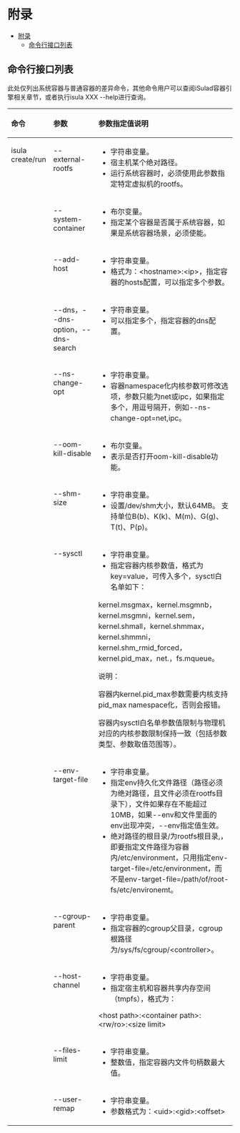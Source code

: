 # 附录

- [附录](#附录)
    - [命令行接口列表](#命令行接口列表)

## 命令行接口列表

此处仅列出系统容器与普通容器的差异命令，其他命令用户可以查阅iSulad容器引擎相关章节，或者执行isula XXX --help进行查询。

<a name="zh-cn_topic_0182200851_table1661120132715"></a>
<table><thead align="left"><tr id="zh-cn_topic_0182200851_row106622062718"><th class="cellrowborder" id="mcps1.1.4.1.1" valign="top" width="15.909999999999998%"><p id="zh-cn_topic_0182200851_p66628072719"><a name="zh-cn_topic_0182200851_p66628072719"></a><a name="zh-cn_topic_0182200851_p66628072719"></a>命令</p>
</th>
<th class="cellrowborder" id="mcps1.1.4.1.2" valign="top" width="20.96%"><p id="zh-cn_topic_0182200851_p180520291382"><a name="zh-cn_topic_0182200851_p180520291382"></a><a name="zh-cn_topic_0182200851_p180520291382"></a>参数</p>
</th>
<th class="cellrowborder" id="mcps1.1.4.1.3" valign="top" width="63.129999999999995%"><p id="zh-cn_topic_0182200851_p16630017279"><a name="zh-cn_topic_0182200851_p16630017279"></a><a name="zh-cn_topic_0182200851_p16630017279"></a>参数指定值说明</p>
</th>
</tr>
</thead>
<tbody><tr id="zh-cn_topic_0182200851_row1566315011273"><td class="cellrowborder" headers="mcps1.1.4.1.1" rowspan="13" valign="top" width="15.909999999999998%"><p id="zh-cn_topic_0182200851_p19663103273"><a name="zh-cn_topic_0182200851_p19663103273"></a><a name="zh-cn_topic_0182200851_p19663103273"></a>isula create/run</p>
</td>
<td class="cellrowborder" headers="mcps1.1.4.1.2" valign="top" width="20.96%"><p id="zh-cn_topic_0182200851_p13133631162711"><a name="zh-cn_topic_0182200851_p13133631162711"></a><a name="zh-cn_topic_0182200851_p13133631162711"></a>--external-rootfs</p>
</td>
<td class="cellrowborder" headers="mcps1.1.4.1.3" valign="top" width="63.129999999999995%"><a name="zh-cn_topic_0182200851_ul9563151193112"></a><a name="zh-cn_topic_0182200851_ul9563151193112"></a><ul id="zh-cn_topic_0182200851_ul9563151193112"><li>字符串变量。</li><li>宿主机某个绝对路径。</li><li>运行系统容器时，必须使用此参数指定特定虚拟机的rootfs。</li></ul>
</td>
</tr>
<tr id="zh-cn_topic_0182200851_row16284133542717"><td class="cellrowborder" headers="mcps1.1.4.1.1" valign="top"><p id="zh-cn_topic_0182200851_p1244444320276"><a name="zh-cn_topic_0182200851_p1244444320276"></a><a name="zh-cn_topic_0182200851_p1244444320276"></a>--system-container</p>
</td>
<td class="cellrowborder" headers="mcps1.1.4.1.2" valign="top"><a name="zh-cn_topic_0182200851_ul29491493213"></a><a name="zh-cn_topic_0182200851_ul29491493213"></a><ul id="zh-cn_topic_0182200851_ul29491493213"><li>布尔变量。</li><li>指定某个容器是否属于系统容器，如果是系统容器场景，必须使能。</li></ul>
</td>
</tr>
<tr id="zh-cn_topic_0182200851_row73694524302"><td class="cellrowborder" headers="mcps1.1.4.1.1" valign="top"><p id="zh-cn_topic_0182200851_p84168531305"><a name="zh-cn_topic_0182200851_p84168531305"></a><a name="zh-cn_topic_0182200851_p84168531305"></a>--add-host</p>
</td>
<td class="cellrowborder" headers="mcps1.1.4.1.2" valign="top"><a name="zh-cn_topic_0182200851_ul599565718433"></a><a name="zh-cn_topic_0182200851_ul599565718433"></a><ul id="zh-cn_topic_0182200851_ul599565718433"><li>字符串变量。</li><li>格式为：&lt;hostname&gt;:&lt;ip&gt;，指定容器的hosts配置，可以指定多个参数。</li></ul>
</td>
</tr>
<tr id="zh-cn_topic_0182200851_row136653112315"><td class="cellrowborder" headers="mcps1.1.4.1.1" valign="top"><p id="zh-cn_topic_0182200851_p14571723318"><a name="zh-cn_topic_0182200851_p14571723318"></a><a name="zh-cn_topic_0182200851_p14571723318"></a>--dns，--dns-option，--dns-search</p>
</td>
<td class="cellrowborder" headers="mcps1.1.4.1.2" valign="top"><a name="zh-cn_topic_0182200851_ul1203182244412"></a><a name="zh-cn_topic_0182200851_ul1203182244412"></a><ul id="zh-cn_topic_0182200851_ul1203182244412"><li>字符串变量。</li><li>可以指定多个，指定容器的dns配置。</li></ul>
</td>
</tr>
<tr id="zh-cn_topic_0182200851_row2222848182715"><td class="cellrowborder" headers="mcps1.1.4.1.1" valign="top"><p id="zh-cn_topic_0182200851_p182891218289"><a name="zh-cn_topic_0182200851_p182891218289"></a><a name="zh-cn_topic_0182200851_p182891218289"></a>--ns-change-opt</p>
</td>
<td class="cellrowborder" headers="mcps1.1.4.1.2" valign="top"><a name="zh-cn_topic_0182200851_ul4651332104415"></a><a name="zh-cn_topic_0182200851_ul4651332104415"></a><ul id="zh-cn_topic_0182200851_ul4651332104415"><li>字符串变量。</li><li>容器namespace化内核参数可修改选项，参数只能为net或ipc，如果指定多个，用逗号隔开，例如--ns-change-opt=net,ipc。</li></ul>
</td>
</tr>
<tr id="zh-cn_topic_0182200851_row1165111213119"><td class="cellrowborder" headers="mcps1.1.4.1.1" valign="top"><p id="zh-cn_topic_0182200851_p82999175019"><a name="zh-cn_topic_0182200851_p82999175019"></a><a name="zh-cn_topic_0182200851_p82999175019"></a>--oom-kill-disable</p>
</td>
<td class="cellrowborder" headers="mcps1.1.4.1.2" valign="top"><a name="zh-cn_topic_0182200851_ul7426436445"></a><a name="zh-cn_topic_0182200851_ul7426436445"></a><ul id="zh-cn_topic_0182200851_ul7426436445"><li>布尔变量。</li><li>表示是否打开oom-kill-disable功能。</li></ul>
</td>
</tr>
<tr id="zh-cn_topic_0182200851_row104632712116"><td class="cellrowborder" headers="mcps1.1.4.1.1" valign="top"><p id="zh-cn_topic_0182200851_p1813461625011"><a name="zh-cn_topic_0182200851_p1813461625011"></a><a name="zh-cn_topic_0182200851_p1813461625011"></a>--shm-size</p>
</td>
<td class="cellrowborder" headers="mcps1.1.4.1.2" valign="top"><a name="zh-cn_topic_0182200851_ul116272884512"></a><a name="zh-cn_topic_0182200851_ul116272884512"></a><ul id="zh-cn_topic_0182200851_ul116272884512"><li>字符串变量。</li><li>设置/dev/shm大小，默认64MB。 支持单位B(b)、K(k)、M(m)、G(g)、T(t)、P(p)。</li></ul>
</td>
</tr>
<tr id="zh-cn_topic_0182200851_row16585112119283"><td class="cellrowborder" headers="mcps1.1.4.1.1" valign="top"><p id="zh-cn_topic_0182200851_p1615315468296"><a name="zh-cn_topic_0182200851_p1615315468296"></a><a name="zh-cn_topic_0182200851_p1615315468296"></a>--sysctl</p>
</td>
<td class="cellrowborder" headers="mcps1.1.4.1.2" valign="top"><a name="zh-cn_topic_0182200851_ul1049333019450"></a><a name="zh-cn_topic_0182200851_ul1049333019450"></a><ul id="zh-cn_topic_0182200851_ul1049333019450"><li>字符串变量。</li><li>指定容器内核参数值，格式为key=value，可传入多个，sysctl白名单如下：</li></ul>
<p id="zh-cn_topic_0182200851_p12153124682910"><a name="zh-cn_topic_0182200851_p12153124682910"></a><a name="zh-cn_topic_0182200851_p12153124682910"></a>kernel.msgmax，kernel.msgmnb，kernel.msgmni，kernel.sem，kernel.shmall，kernel.shmmax，kernel.shmmni，  kernel.shm_rmid_forced，kernel.pid_max，net.，fs.mqueue。</p>
<div class="note" id="zh-cn_topic_0182200851_note72211527326"><a name="zh-cn_topic_0182200851_note72211527326"></a><a name="zh-cn_topic_0182200851_note72211527326"></a><span class="notetitle"> 说明： </span><div class="notebody"><p id="zh-cn_topic_0182200851_p1723145210324"><a name="zh-cn_topic_0182200851_p1723145210324"></a><a name="zh-cn_topic_0182200851_p1723145210324"></a>容器内kernel.pid_max参数需要内核支持pid_max namespace化，否则会报错。</p>
<p id="zh-cn_topic_0182200851_p109360115251"><a name="zh-cn_topic_0182200851_p109360115251"></a><a name="zh-cn_topic_0182200851_p109360115251"></a>容器内sysctl白名单参数值限制与物理机对应的内核参数限制保持一致（包括参数类型、参数取值范围等）。</p>
</div></div>
</td>
</tr>
<tr id="zh-cn_topic_0182200851_row785516578292"><td class="cellrowborder" headers="mcps1.1.4.1.1" valign="top"><p id="zh-cn_topic_0182200851_p4481659122913"><a name="zh-cn_topic_0182200851_p4481659122913"></a><a name="zh-cn_topic_0182200851_p4481659122913"></a>--env-target-file</p>
</td>
<td class="cellrowborder" headers="mcps1.1.4.1.2" valign="top"><a name="zh-cn_topic_0182200851_ul548533917455"></a><a name="zh-cn_topic_0182200851_ul548533917455"></a><ul id="zh-cn_topic_0182200851_ul548533917455"><li>字符串变量。</li><li>指定env持久化文件路径（路径必须为绝对路径，且文件必须在rootfs目录下），文件如果存在不能超过10MB，如果--env和文件里面的env出现冲突，--env指定值生效。</li><li><span>绝对路径的根目录/为rootfs根目录,，即要指定文件路径为容器内/etc/environment，只用指定env-target-file=/etc/environment，而不是env-target-file=/path/of/root-fs/etc/environemt。</span></li></ul>
</td>
</tr>
<tr id="zh-cn_topic_0182200851_row6385192913114"><td class="cellrowborder" headers="mcps1.1.4.1.1" valign="top"><p id="zh-cn_topic_0182200851_p738518292315"><a name="zh-cn_topic_0182200851_p738518292315"></a><a name="zh-cn_topic_0182200851_p738518292315"></a>--cgroup-parent</p>
</td>
<td class="cellrowborder" headers="mcps1.1.4.1.2" valign="top"><a name="zh-cn_topic_0182200851_ul12599144954515"></a><a name="zh-cn_topic_0182200851_ul12599144954515"></a><ul id="zh-cn_topic_0182200851_ul12599144954515"><li>字符串变量。</li><li>指定容器的cgroup父目录，cgroup根路径为/sys/fs/cgroup/&lt;controller&gt;。</li></ul>
</td>
</tr>
<tr id="zh-cn_topic_0182200851_row683110439325"><td class="cellrowborder" headers="mcps1.1.4.1.1" valign="top"><p id="zh-cn_topic_0182200851_p188311043163218"><a name="zh-cn_topic_0182200851_p188311043163218"></a><a name="zh-cn_topic_0182200851_p188311043163218"></a>--host-channel</p>
</td>
<td class="cellrowborder" headers="mcps1.1.4.1.2" valign="top"><a name="zh-cn_topic_0182200851_ul79431858144512"></a><a name="zh-cn_topic_0182200851_ul79431858144512"></a><ul id="zh-cn_topic_0182200851_ul79431858144512"><li>字符串变量。</li><li>指定宿主机和容器共享内存空间（tmpfs），格式为：</li></ul>
<p id="zh-cn_topic_0182200851_p890713489326"><a name="zh-cn_topic_0182200851_p890713489326"></a><a name="zh-cn_topic_0182200851_p890713489326"></a>&lt;host path&gt;:&lt;container path&gt;:&lt;rw/ro&gt;:&lt;size limit&gt;</p>
</td>
</tr>
<tr id="zh-cn_topic_0182200851_row69531255173313"><td class="cellrowborder" headers="mcps1.1.4.1.1" valign="top"><p id="zh-cn_topic_0182200851_p5953145533310"><a name="zh-cn_topic_0182200851_p5953145533310"></a><a name="zh-cn_topic_0182200851_p5953145533310"></a>--files-limit</p>
</td>
<td class="cellrowborder" headers="mcps1.1.4.1.2" valign="top"><a name="zh-cn_topic_0182200851_ul187604954614"></a><a name="zh-cn_topic_0182200851_ul187604954614"></a><ul id="zh-cn_topic_0182200851_ul187604954614"><li>字符串变量。</li><li>整数值，指定容器内文件句柄数最大值。</li></ul>
</td>
</tr>
<tr id="zh-cn_topic_0182200851_row12779102883511"><td class="cellrowborder" headers="mcps1.1.4.1.1" valign="top"><p id="zh-cn_topic_0182200851_p08101647154218"><a name="zh-cn_topic_0182200851_p08101647154218"></a><a name="zh-cn_topic_0182200851_p08101647154218"></a>--user-remap</p>
</td>
<td class="cellrowborder" headers="mcps1.1.4.1.2" valign="top"><a name="zh-cn_topic_0182200851_ul11570181919467"></a><a name="zh-cn_topic_0182200851_ul11570181919467"></a><ul id="zh-cn_topic_0182200851_ul11570181919467"><li>字符串变量。</li><li>参数格式为：&lt;uid&gt;:&lt;gid&gt;:&lt;offset&gt;</li></ul>
</td>
</tr>
</tbody>
</table>
